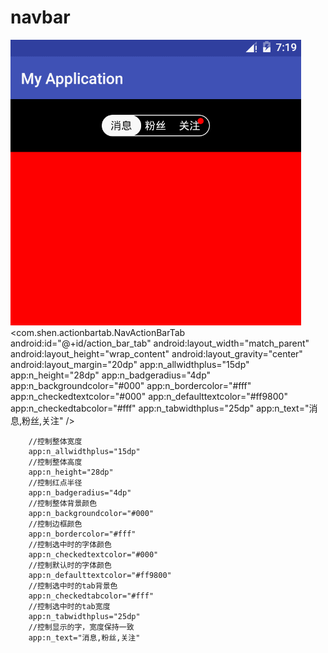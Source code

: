 # navbar
![image](https://github.com/601367322/navbar/blob/master/screenshots/GIF.gif)
<com.shen.actionbartab.NavActionBarTab
        android:id="@+id/action_bar_tab"
        android:layout_width="match_parent"
        android:layout_height="wrap_content"
        android:layout_gravity="center"
        android:layout_margin="20dp"
        app:n_allwidthplus="15dp"
        app:n_height="28dp"
        app:n_badgeradius="4dp"
        app:n_backgroundcolor="#000"
        app:n_bordercolor="#fff"
        app:n_checkedtextcolor="#000"
        app:n_defaulttextcolor="#ff9800"
        app:n_checkedtabcolor="#fff"
        app:n_tabwidthplus="25dp"
        app:n_text="消息,粉丝,关注" />
        
        //控制整体宽度
        app:n_allwidthplus="15dp"
        //控制整体高度
        app:n_height="28dp"
        //控制红点半径
        app:n_badgeradius="4dp"
        //控制整体背景颜色
        app:n_backgroundcolor="#000"
        //控制边框颜色
        app:n_bordercolor="#fff"
        //控制选中时的字体颜色
        app:n_checkedtextcolor="#000"
        //控制默认时的字体颜色
        app:n_defaulttextcolor="#ff9800"
        //控制选中时的tab背景色
        app:n_checkedtabcolor="#fff"
        //控制选中时的tab宽度
        app:n_tabwidthplus="25dp"
        //控制显示的字，宽度保持一致
        app:n_text="消息,粉丝,关注"
